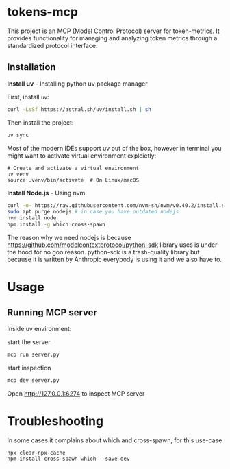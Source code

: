 # tokens-mcp

This project is an MCP (Model Control Protocol) server for token-metrics. It provides functionality for managing and analyzing token metrics through a standardized protocol interface.

## Installation

**Install uv** - Installing python uv package manager

First, install `uv`:

```bash
curl -LsSf https://astral.sh/uv/install.sh | sh
```

Then install the project:

```bash
uv sync
```

Most of the modern IDEs support uv out of the box, however in terminal you might want to activate virtual environment explcietly:
```
# Create and activate a virtual environment
uv venv
source .venv/bin/activate  # On Linux/macOS
```


**Install Node.js** - Using nvm
   ```bash
   curl -o- https://raw.githubusercontent.com/nvm-sh/nvm/v0.40.2/install.sh | bash
   sudo apt purge nodejs # in case you have outdated nodejs
   nvm install node
   npm install -g which cross-spawn
   ```
The reason why we need nodejs is because https://github.com/modelcontextprotocol/python-sdk library uses is under the hood for no goo reason.
python-sdk is a trash-quality library but because it is written by Anthropic everybody is using it and we also have to.

# Usage


## Running MCP server

Inside uv environment:

start the server
```bash
mcp run server.py
```

start inspection
```bash
mcp dev server.py
```

Open http://127.0.0.1:6274 to inspect MCP server

Troubleshooting
===============

In some cases it complains about which and cross-spawn, for this use-case
```
npx clear-npx-cache
npm install cross-spawn which --save-dev
```
